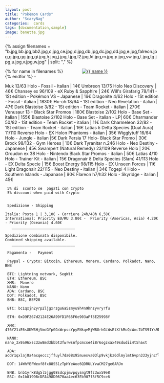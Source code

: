 ```yaml
---
layout: post
title: "Pokèmon Cards"
author: "ScaryNag"
categories:  cards
tags: [documentation,sample]
image: banette.jpg
---
```


{% assign filenames = "b.jpg,bb.jpg,bb2.jpg,c.jpg,ce.jpg,d.jpg,db.jpg,dc.jpg,dd.jpg,e.jpg,falreon.jpg,g.jpg,gg.jpg,gi.jpg,h.jpg,j.jpg,l.jpg,l2.jpg,ld.jpg,m.jpg,p.jpg,sw.jpg,t.jpg,tg.jpg,u.jpg,v.jpg,w.jpg" | split: "," %}
<div class ="image-gallery">
{% for name in filenames %}
    <div class="box">
    <a href="{{ site.imagesurl }}{{ name }}">
      <img src="{{ site.thumbsurl }}{{ name }} " alt="{{ name }}"  class="img-gallery" />
     </a>
    </div>
 {% endfor %}
-<style>
  /*! div style */
  .image-gallery {
    width:  100%;
    display: grid;
    grid-template-columns: repeat(auto-fill,minmax(200px, 1fr));
    justify-content: center;
    padding: px;
  }

  .box {
      flex-basis: 25%;  	  padding: 5px;
    /*   width: 190%;
      padding: 5px;
      margin: px; */
	  
  }

  .img-gallery {
	width: 100%;
  /* height: 200px; */
	object-fit: cover;
  transform: scale(1);
  transition: all 0.3s ease-in-out;
  &:hover {
    transform: scale(1.05);
  }
 

 </style>

</div>  

Muk 13/63 Holo - Fossil - Italian | 14€
Umbreon 13/75 Holo Neo Discovery  | 46€
Chansey ex 96/109 - eX Ruby & Sapphire |  24€
Will's Girafarig 78/141 - 1St edition - Pokémon VS – Japanese | 16€
Dragonite 4/62 Holo - 1St edition - Fossil - italian  | 1830€
Ho-oh 18/64 - 1St edition - Neo Revelation - italian | 47€
Dark Blastoise 3/82 - 1St edition - Team Rocket - italian | 270€
Venusaur 13 - Black Star Promos | 180€
Blastoise 2/102 Holo - Base Set - italian | 155€
Blastoise 2/102 Holo - Base Set - italian - LP| 60€
Charmander 50/82 - 1St edition - Team Rocket - italian | 11€
Dark Charmeleon 32/82 - 1St edition - Team Rocket - italian |  16€
Latias δ Delta Species (Dual Aura) 11/110 Reverse Holo - EX Holon Phantoms - italian | 35€
Wigglytuff 16/64 Holo - Jungle - italian |5€
Dark Persia 17 Holo- Black Star Promo | 30€
Brock 98/132  - Gym Heroes | 10€
Dark Tyranitar n.246  Holo -  Neo Destiny - Japanese | 45€
Swampert (Natural Remedy) 23/109 Reverse Holo  | 20€
Groudon ex 38  Holo - Nintendo Black Star Promos -  italian | 50€
Latias 4/10 Holo - Trainer Kit - italian | 15€
Dragonair δ Delta Species (Slam)  41/113 Holo -  EX Delta Specie | 15€
Boost Energy 98/115  Holo -  EX Unseen Forces | 11€
Light Dragonair 22/115 - Neo Destiny -  italian | 34€
Togepi  4 Holo - Southern Islands - Japanase  | 90€
Flareon h7/h32 Holo - Skyridge -   italian | 45€

     5% di  sconto se  pagati con Crypto 
     5% discount when paid with Crypto


     Spedizione - Shipping 

    Italia: Posta 1 | 3,10€ - Corriere 24h/48h 6,50€
    International: Priority EU/RU 3.80€ -  Priority (Americas, Asia) 4.20€ - Priority (Oceania) 4.60€ 
       _____________________________

    Spedizione combinata disponibile.
    Combined shipping available.
       _____________________________

     Pagamento -   Payment

     Paypal - Crypto: Bitcoin, Ethereum, Monero, Cardano, Polkadot, Nano, BNB
 
     BTC: Lightning network, SegWit
	 ETH: Ethereum, BSC
     XMR:  Monero
     NANO: Nano
     ADA: Cardano, BSC 
     DOT: Polkadot, BSC 
     BNB: BSC, BEP20
	 
	 BTC: bc1qxjn2yrp2ljgxrzgu6a5zmyu9h4n9hnzyvryrfu 
	 
	 ETH: 0xD9F267d2124E26A99fD1F65F6e903aFf3E25998f
	 
	 XMR: 476Y21iE6sGKW3HjVmdGYpGGsWrpssYpyENkqeMjW8GrhGLWsEtXfkMcQcWmc7bTS91Ys9D4xSJNCPRbu96H7a4mVFtPdWX
	 
	 NANO: nano_3x9a96xsc3zw8md3bbbt3fwrwsnfpcmcse4i8r6ogzxax49sdudii4t5haxt
	 
	 ADA: addr1qxlaj0a4axqecccjffuyl7da08x95muesva03lp9vkjkz6dlmylmt6vpn333yjncflum67wvtfhenqe6lr7z2ed9v95s9ha5jj
	 
	 DOT: 14WhYEFWexf8fx88S51zTpHYeAoe6QDRULYvaCM27ge6ARJn
	 
	 BNB: bnb1yrk8dg5l5jgg08sdcpjmvpqysmgt9fz3wx59e8
	 BSC: 0x1b01998cDFA498D0670aa4ec63Eb907f3f5C9ce6



